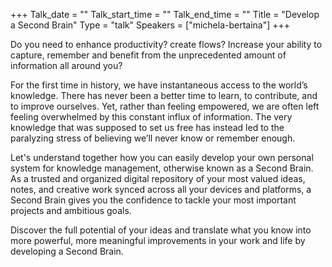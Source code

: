+++
Talk_date = ""
Talk_start_time = ""
Talk_end_time = ""
Title = "Develop a Second Brain"
Type = "talk"
Speakers = ["michela-bertaina"]
+++

Do you need to enhance productivity? create flows? Increase your ability to capture, remember and benefit from the unprecedented amount of information all around you?

For the first time in history, we have instantaneous access to the world’s knowledge. There has never been a better time to learn, to contribute, and to improve ourselves. Yet, rather than feeling empowered, we are often left feeling overwhelmed by this constant influx of information. The very knowledge that was supposed to set us free has instead led to the paralyzing stress of believing we’ll never know or remember enough.

Let's understand together how you can easily develop your own personal system for knowledge management, otherwise known as a Second Brain. As a trusted and organized digital repository of your most valued ideas, notes, and creative work synced across all your devices and platforms, a Second Brain gives you the confidence to tackle your most important projects and ambitious goals.

Discover the full potential of your ideas and translate what you know into more powerful, more meaningful improvements in your work and life by developing a Second Brain.

